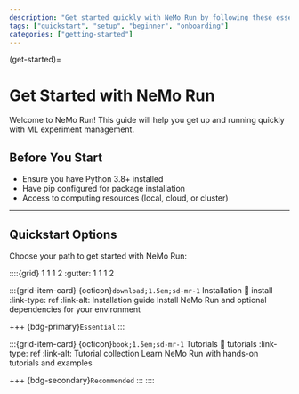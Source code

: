 ```yaml
---
description: "Get started quickly with NeMo Run by following these essential setup steps and tutorials."
tags: ["quickstart", "setup", "beginner", "onboarding"]
categories: ["getting-started"]
---
```


(get-started)=
# Get Started with NeMo Run

Welcome to NeMo Run! This guide will help you get up and running quickly with ML experiment management.

## Before You Start

- Ensure you have Python 3.8+ installed
- Have pip configured for package installation
- Access to computing resources (local, cloud, or cluster)

---

## Quickstart Options

Choose your path to get started with NeMo Run:

::::{grid} 1 1 1 2
:gutter: 1 1 1 2

:::{grid-item-card} {octicon}`download;1.5em;sd-mr-1` Installation
:link: install
:link-type: ref
:link-alt: Installation guide
Install NeMo Run and optional dependencies for your environment

+++
{bdg-primary}`Essential`
:::

:::{grid-item-card} {octicon}`book;1.5em;sd-mr-1` Tutorials
:link: tutorials
:link-type: ref
:link-alt: Tutorial collection
Learn NeMo Run with hands-on tutorials and examples

+++
{bdg-secondary}`Recommended`
:::
::::
